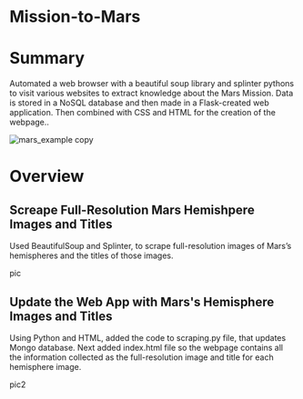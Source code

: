 # Mission-to-Mars

# Summary

Automated a web browser with a beautiful soup library and splinter pythons to visit various websites to extract knowledge about the Mars Mission. Data is stored in a NoSQL database and then made in a Flask-created web application. Then combined with CSS and HTML for the creation of the webpage..

![mars_example copy](https://user-images.githubusercontent.com/16258584/108530366-24ede580-729b-11eb-9f9e-c6da17707412.png)

# Overview

## Screape Full-Resolution Mars Hemishpere Images and Titles 

Used BeautifulSoup and Splinter, to scrape full-resolution images of Mars’s hemispheres and the titles of those images.

pic

## Update the Web App with Mars's Hemisphere Images and Titles

Using Python and HTML, added the code to scraping.py file, that updates Mongo database. Next added index.html file so the webpage contains all the information collected as the full-resolution image and title for each hemisphere image.

pic2
